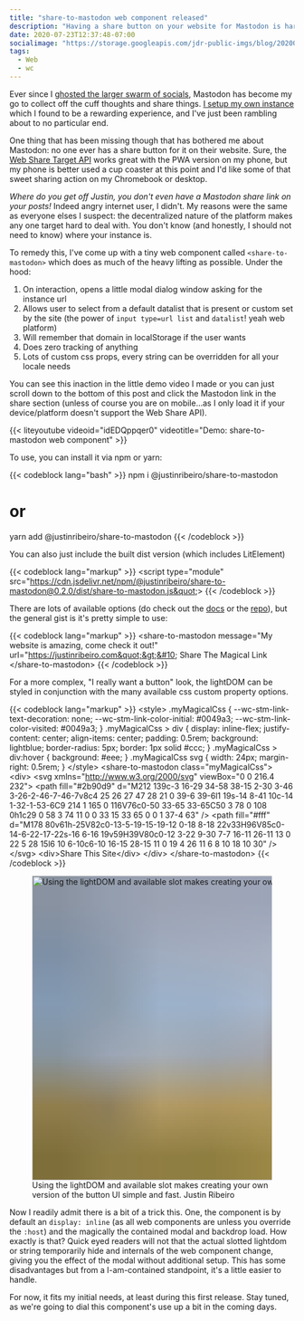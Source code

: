 ```yaml
---
title: "share-to-mastodon web component released"
description: "Having a share button on your website for Mastodon is hard given it's decentralized nature. With my latest tiny web component it's now easier to give users the option."
date: 2020-07-23T12:37:48-07:00
socialimage: "https://storage.googleapis.com/jdr-public-imgs/blog/20200723-fancy-button-800.png"
tags:
  - Web
  - wc
---
```


Ever since I [ghosted the larger swarm of socials](/chronicle/2019/09/30/ghosting-the-socials-and-expanding-my-open-web-existence/), Mastodon has become my go to collect off the cuff thoughts and share things. [I setup my own instance](/chronicle/2019/09/27/setting-up-mastodon-on-google-cloud-platform/) which I found to be a rewarding experience, and I've just been rambling about to no particular end.

One thing that has been missing though that has bothered me about Mastodon: no one ever has a share button for it on their website. Sure, the [Web Share Target API](https://w3c.github.io/web-share-target/) works great with the PWA version on my phone, but my phone is better used a cup coaster at this point and I'd like some of that sweet sharing action on my Chromebook or desktop.

_Where do you get off Justin, you don't even have a Mastodon share link on your posts!_ Indeed angry internet user, I didn't. My reasons were the same as everyone elses I suspect: the decentralized nature of the platform makes any one target hard to deal with. You don't know (and honestly, I should not need to know) where your instance is.

To remedy this, I've come up with a tiny web component called `<share-to-mastodon>` which does as much of the heavy lifting as possible. Under the hood:

1. On interaction, opens a little modal dialog window asking for the instance url
2. Allows user to select from a default datalist that is present or custom set by the site (the power of `input type=url list` and `datalist`! yeah web platform)
3. Will remember that domain in localStorage if the user wants
4. Does zero tracking of anything
5. Lots of custom css props, every string can be overridden for all your locale needs

You can see this inaction in the little demo video I made or you can just scroll down to the bottom of this post and click the Mastodon link in the share section (unless of course you are on mobile...as I only load it if your device/platform doesn't support the Web Share API).

{{< liteyoutube videoid="idEDQppqer0" videotitle="Demo: share-to-mastodon web component" >}}

To use, you can install it via npm or yarn:

{{< codeblock lang="bash" >}}
npm i @justinribeiro/share-to-mastodon

# or

yarn add @justinribeiro/share-to-mastodon
{{< /codeblock >}}

You can also just include the built dist version (which includes LitElement)

{{< codeblock lang="markup" >}}
&lt;script type=&quot;module&quot; src=&quot;https://cdn.jsdelivr.net/npm/@justinribeiro/share-to-mastodon@0.2.0/dist/share-to-mastodon.js&quot;&gt;
{{< /codeblock >}}

There are lots of available options (do check out the [docs](https://www.npmjs.com/package/@justinribeiro/share-to-mastodon) or the [repo](https://github.com/justinribeiro/share-to-mastodon)), but the general gist is it's pretty simple to use:

{{< codeblock lang="markup" >}}
&lt;share-to-mastodon message=&quot;My website is amazing, come check it out!&quot; url=&quot;https://justinribeiro.com&quot;&gt;&#10; Share The Magical Link&#10;&lt;/share-to-mastodon&gt;
{{< /codeblock >}}

For a more complex, "I really want a button" look, the lightDOM can be styled in conjunction with the many available css custom property options.

{{< codeblock lang="markup" >}}
&lt;style&gt;&#10;.myMagicalCss {&#10; --wc-stm-link-text-decoration: none;&#10; --wc-stm-link-color-initial: #0049a3;&#10; --wc-stm-link-color-visited: #0049a3;&#10;}&#10;.myMagicalCss &gt; div {&#10; display: inline-flex;&#10; justify-content: center;&#10; align-items: center;&#10; padding: 0.5rem;&#10; background: lightblue;&#10; border-radius: 5px;&#10; border: 1px solid #ccc;&#10;}&#10;.myMagicalCss &gt; div:hover {&#10; background: #eee;&#10;}&#10;.myMagicalCss svg {&#10; width: 24px;&#10; margin-right: 0.5rem;&#10;}&#10;&lt;/style&gt;&#10;&lt;share-to-mastodon class=&quot;myMagicalCss&quot;&gt;&#10; &lt;div&gt;&#10; &lt;svg xmlns=&quot;http://www.w3.org/2000/svg&quot; viewBox=&quot;0 0 216.4 232&quot;&gt;&#10; &lt;path&#10; fill=&quot;#2b90d9&quot;&#10; d=&quot;M212 139c-3 16-29 34-58 38-15 2-30 3-46 3-26-2-46-7-46-7v8c4 25 26 27 47 28 21 0 39-6 39-6l1 19s-14 8-41 10c-14 1-32-1-53-6C9 214 1 165 0 116V76c0-50 33-65 33-65C50 3 78 0 108 0h1c29 0 58 3 74 11 0 0 33 15 33 65 0 0 1 37-4 63&quot;&#10; /&gt;&#10; &lt;path&#10; fill=&quot;#fff&quot;&#10; d=&quot;M178 80v61h-25V82c0-13-5-19-15-19-12 0-18 8-18 22v33H96V85c0-14-6-22-17-22s-16 6-16 19v59H39V80c0-12 3-22 9-30 7-7 16-11 26-11 13 0 22 5 28 15l6 10 6-10c6-10 16-15 28-15 11 0 19 4 26 11 6 8 10 18 10 30&quot;&#10; /&gt;&#10; &lt;/svg&gt;&#10; &lt;div&gt;Share This Site&lt;/div&gt;&#10; &lt;/div&gt;&#10;&lt;/share-to-mastodon&gt;
{{< /codeblock >}}

<figure aria-label="media" role="group" itemscope="" itemprop="associatedMedia" itemtype="http://schema.org/ImageObject">
  <picture>
    <source srcset="https://storage.googleapis.com/jdr-public-imgs/blog/20200723-fancy-button-640.webp 640w,
                    https://storage.googleapis.com/jdr-public-imgs/blog/20200723-fancy-button-800.webp 800w,
                    https://storage.googleapis.com/jdr-public-imgs/blog/20200723-fancy-button-1024.webp 1024w,
                    https://storage.googleapis.com/jdr-public-imgs/blog/20200723-fancy-button-1280.webp 1280w,
                    https://storage.googleapis.com/jdr-public-imgs/blog/20200723-fancy-button-1600.webp 1600w"
            sizes="(min-width: 800px) 800px, 100vw" type="image/webp">
    <source srcset="https://storage.googleapis.com/jdr-public-imgs/blog/20200723-fancy-button-640.png 640w,
                    https://storage.googleapis.com/jdr-public-imgs/blog/20200723-fancy-button-800.png 800w,
                    https://storage.googleapis.com/jdr-public-imgs/blog/20200723-fancy-button-1024.png 1024w,
                    https://storage.googleapis.com/jdr-public-imgs/blog/20200723-fancy-button-1280.png 1280w,
                    https://storage.googleapis.com/jdr-public-imgs/blog/20200723-fancy-button-1600.png 1600w"
            sizes="(min-width: 800px) 800px, 100vw" type="image/png">
    <img decoding="async" loading="lazy" width="800" height="538" style="background-size: cover;
          background-image: url('data:image/svg+xml;charset=utf-8,%3Csvg xmlns=\'http%3A//www.w3.org/2000/svg\' xmlns%3Axlink=\'http%3A//www.w3.org/1999/xlink\' viewBox=\'0 0 1280 853\'%3E%3Cfilter id=\'b\' color-interpolation-filters=\'sRGB\'%3E%3CfeGaussianBlur stdDeviation=\'.5\'%3E%3C/feGaussianBlur%3E%3CfeComponentTransfer%3E%3CfeFuncA type=\'discrete\' tableValues=\'1 1\'%3E%3C/feFuncA%3E%3C/feComponentTransfer%3E%3C/filter%3E%3Cimage filter=\'url(%23b)\' x=\'0\' y=\'0\' height=\'100%25\' width=\'100%25\' xlink%3Ahref=\'data%3Aimage/png;base64,iVBORw0KGgoAAAANSUhEUgAAAAkAAAAGCAIAAACepSOSAAAACXBIWXMAAC4jAAAuIwF4pT92AAAAs0lEQVQI1wGoAFf/AImSoJSer5yjs52ktp2luJuluKOpuJefsoCNowB+kKaOm66grL+krsCnsMGrt8m1u8mzt8OVoLIAhJqzjZ2tnLLLnLHJp7fNmpyjqbPCqLrRjqO7AIeUn5ultaWtt56msaSnroZyY4mBgLq7wY6TmwCRfk2Pf1uzm2WulV+xmV6rmGyQfFm3nWSBcEIAfm46jX1FkH5Djn5AmodGo49MopBLlIRBfG8yj/dfjF5frTUAAAAASUVORK5CYII=\'%3E%3C/image%3E%3C/svg%3E');" src="https://storage.googleapis.com/jdr-public-imgs/blog/20200723-fancy-button-800.png" alt="Using the lightDOM and available slot makes creating your own version of the button UI simple and fast.">
  </picture>
  <figcaption itemprop="caption description">
    <span aria-hidden="true">Using the lightDOM and available slot makes creating your own version of the button UI simple and fast.</span>
    <span class="author" itemprop="copyrightHolder">Justin Ribeiro</span>
  </figcaption>
</figure>

Now I readily admit there is a bit of a trick this. One, the component is by default an `display: inline` (as all web components are unless you override the `:host`) and the magically the contained modal and backdrop load. How exactly is that? Quick eyed readers will not that the actual slotted lightdom or string temporarily hide and internals of the web component change, giving you the effect of the modal without additional setup. This has some disadvantages but from a I-am-contained standpoint, it's a little easier to handle.

For now, it fits my initial needs, at least during this first release. Stay tuned, as we're going to dial this component's use up a bit in the coming days.

